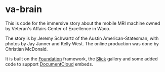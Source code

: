 va-brain
========

This is code for the immersive story about the mobile MRI machine owned by Veteran's Affairs Center of Excellence in Waco.

The story is by Jeremy Schwartz of the Austin American-Statesman, with photos by Jay Janner and Kelly West. The online production was done by Christian McDonald.

It is built on the [Foundation](http://foundation.zurb.com/) framework, the [Slick](http://kenwheeler.github.io/slick/) gallery and some added code to support [DocumentCloud](http://documentcloud.org) embeds.
